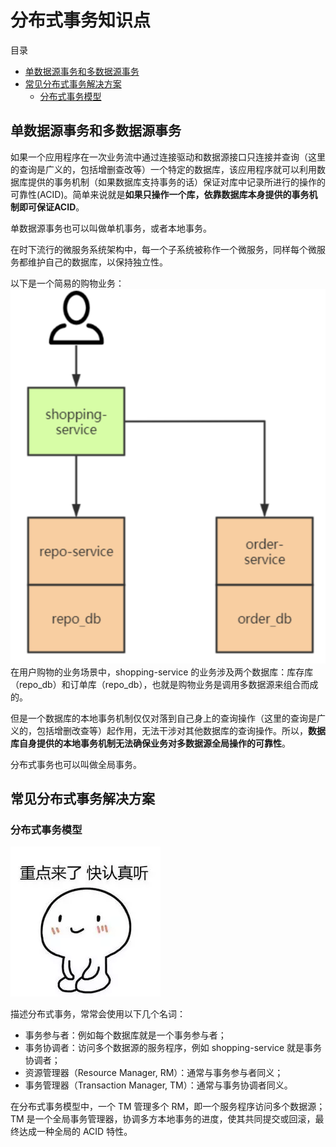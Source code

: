 # 分布式事务知识点

目录
+ [单数据源事务和多数据源事务](#单数据源事务和多数据源事务)
+ [常见分布式事务解决方案](#常见分布式事务解决方案)
  - [分布式事务模型](#分布式事务模型)

## 单数据源事务和多数据源事务
如果一个应用程序在一次业务流中通过连接驱动和数据源接口只连接并查询（这里的查询是广义的，包括增删查改等）一个特定的数据库，该应用程序就可以利用数据库提供的事务机制（如果数据库支持事务的话）保证对库中记录所进行的操作的可靠性(ACID)。简单来说就是**如果只操作一个库，依靠数据库本身提供的事务机制即可保证ACID**。

单数据源事务也可以叫做单机事务，或者本地事务。

在时下流行的微服务系统架构中，每一个子系统被称作一个微服务，同样每个微服务都维护自己的数据库，以保持独立性。

以下是一个简易的购物业务：
![购物业务场景图](image/购物业务场景图.png)  
在用户购物的业务场景中，shopping-service 的业务涉及两个数据库：库存库（repo_db）和订单库（repo_db），也就是购物业务是调用多数据源来组合而成的。

但是一个数据库的本地事务机制仅仅对落到自己身上的查询操作（这里的查询是广义的，包括增删改查等）起作用，无法干涉对其他数据库的查询操作。所以，**数据库自身提供的本地事务机制无法确保业务对多数据源全局操作的可靠性**。

分布式事务也可以叫做全局事务。

## 常见分布式事务解决方案

### 分布式事务模型
![表情包](/note/comm-images/重点.png)  

描述分布式事务，常常会使用以下几个名词：
- 事务参与者：例如每个数据库就是一个事务参与者；
- 事务协调者：访问多个数据源的服务程序，例如 shopping-service 就是事务协调者；
- 资源管理器（Resource Manager, RM）：通常与事务参与者同义；
- 事务管理器（Transaction Manager, TM）：通常与事务协调者同义。

在分布式事务模型中，一个 TM 管理多个 RM，即一个服务程序访问多个数据源；TM 是一个全局事务管理器，协调多方本地事务的进度，使其共同提交或回滚，最终达成一种全局的 ACID 特性。
